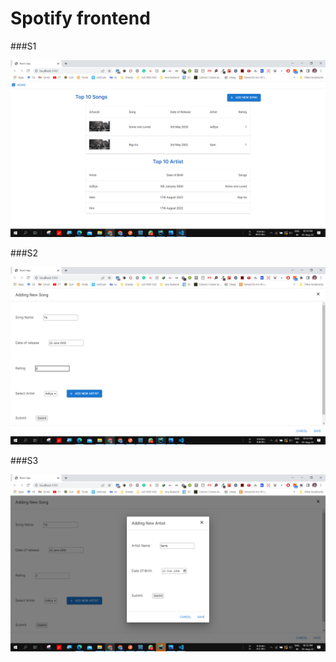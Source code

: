 # Spotify frontend

###S1

![img_1.png](img_1.png)

###S2

![img_2.png](img_2.png)

###S3

![img_3.png](img_3.png)


